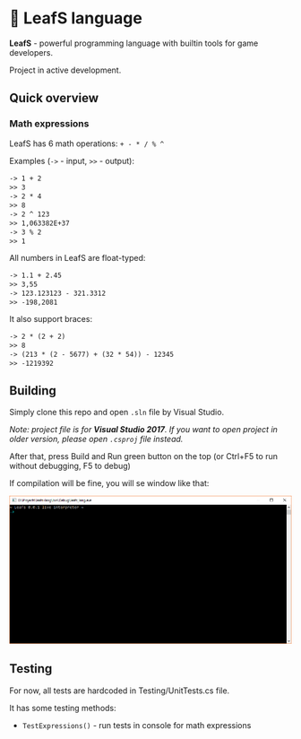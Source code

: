 # :leaves: LeafS language
**LeafS** - powerful programming language with builtin tools for game developers.

Project in active development.

## Quick overview

### Math expressions

LeafS has 6 math operations:  ```+ - * / % ^```

Examples (```->``` - input, ```>>``` - output):

```
-> 1 + 2
>> 3
-> 2 * 4
>> 8
-> 2 ^ 123
>> 1,063382E+37
-> 3 % 2
>> 1
```

All numbers in LeafS are float-typed:

```
-> 1.1 + 2.45
>> 3,55
-> 123.123123 - 321.3312
>> -198,2081
```

It also support braces:
```
-> 2 * (2 + 2)
>> 8
-> (213 * (2 - 5677) + (32 * 54)) - 12345
>> -1219392
```

## Building

Simply clone this repo and open ```.sln``` file by Visual Studio.

_Note: project file is for **Visual Studio 2017**. If you want to open project in older version, please open ```.csproj``` file instead._

After that, press Build and Run green button on the top (or Ctrl+F5 to run without debugging, F5 to debug)

If compilation will be fine, you will se window like that:

![GitHub Logo](/images/screenshot.png)

## Testing

For now, all tests are hardcoded in Testing/UnitTests.cs file.

It has some testing methods:
- ```TestExpressions()``` - run tests in console for math expressions

